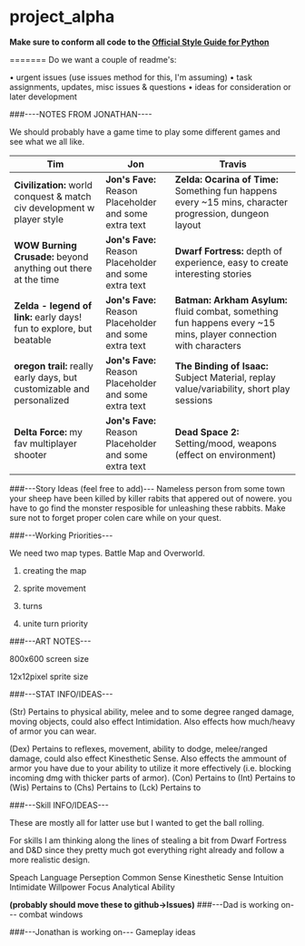 project_alpha
=============

**Make sure to conform all code to the [Official Style Guide for Python](http://legacy.python.org/dev/peps/pep-0008/)**

=======
Do we want a couple of readme's:

• urgent issues (use issues method for this, I'm assuming)
• task assignments, updates, misc issues & questions
• ideas for consideration or later development

###----NOTES FROM JONATHAN----

We should probably have a game time to play some different games and see what we all like.

Tim | Jon | Travis
--- | --- | ---
**Civilization:** world conquest & match civ development w player style  | **Jon's Fave:** Reason Placeholder <br> and some extra text | **Zelda: Ocarina of Time:** Something fun happens every ~15 mins, character progression, dungeon layout |   
**WOW Burning Crusade:** beyond anything out there at the time | **Jon's Fave:** Reason Placeholder <br> and some extra text | **Dwarf Fortress:** depth of experience, easy to create interesting stories |
**Zelda - legend of link:** early days! fun to explore, but beatable  |  **Jon's Fave:** Reason Placeholder <br> and some extra text | **Batman: Arkham Asylum:** fluid combat, something fun happens every ~15 mins, player connection with characters |
**oregon trail:** really early days, but customizable and personalized | **Jon's Fave:** Reason Placeholder <br> and some extra text | **The Binding of Isaac:** Subject Material, replay value/variability, short play sessions |
**Delta Force:** my fav multiplayer shooter | **Jon's Fave:** Reason Placeholder <br> and some extra text | **Dead Space 2:** Setting/mood, weapons (effect on environment) | 

###---Story Ideas (feel free to add)---
Nameless person from some town 
your sheep have been killed by killer rabits that appered out of nowere.
you have to go find the monster resposible for unleashing these rabbits.
Make sure not to forget proper colen care while on your quest.

###---Working Priorities---

We need two map types. Battle Map and Overworld.

1. creating the map

2. sprite movement

3. turns

4. unite turn priority

###---ART NOTES---

800x600 screen size

12x12pixel sprite size


###---STAT INFO/IDEAS---

(Str) Pertains to physical ability, melee and to some degree ranged damage, moving objects,
could also effect Intimidation. Also effects how much/heavy of armor you can wear.

(Dex) Pertains to reflexes, movement, ability to dodge, melee/ranged damage, could also effect Kinesthetic Sense.
Also effects the ammount of armor you have due to your ability to utilize it more effectively (i.e. blocking incoming dmg with thicker parts of armor).
(Con) Pertains to
(Int) Pertains to
(Wis) Pertains to
(Chs) Pertains to
(Lck) Pertains to

###---Skill INFO/IDEAS---

These are mostly all for latter use but I wanted to get the ball rolling.

For skills I am thinking along the lines of stealing a bit from Dwarf Fortress and D&D since
they pretty much got everything right already and follow a more realistic design.

Speach
Language
Perseption
Common Sense
Kinesthetic Sense
Intuition
Intimidate
Willpower
Focus
Analytical Ability

**(probably should move these to github->Issues)**
###---Dad is working on---
combat windows

###---Jonathan is working on---
Gameplay ideas

